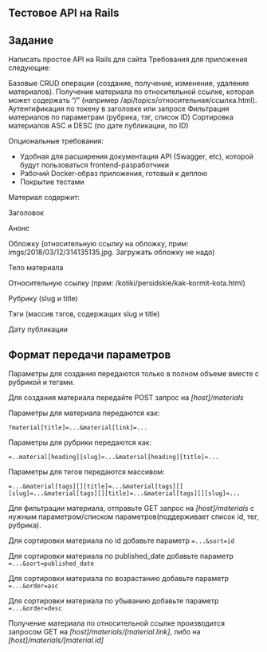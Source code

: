## Тестовое API на Rails

## Задание
Написать простое API на Rails для сайта
Требования для приложения следующие:
 
Базовые CRUD операции (создание, получение, изменение, удаление материалов). Получение материала по относительной ссылке, которая может содержать “/” (например /api/topics/относительная/ссылка.html).
Аутентификация по токену в заголовке или запросе
Фильтрация материалов по параметрам (рубрика, тэг, список ID)
Сортировка материалов ASC и DESC (по дате публикации, по ID)

Опциональные требования:
* Удобная для расширения документация API (Swagger, etc), которой будут пользоваться frontend-разработчики
* Рабочий Docker-образ приложения, готовый к деплою
* Покрытие тестами

 
Материал содержит:
 
Заголовок

Анонс

Обложку (относительную ссылку на обложку, прим: imgs/2018/03/12/314135135.jpg. Загружать обложку не надо)

Тело материала

Относительную ссылку (прим: /kotiki/persidskie/kak-kormit-kota.html)

Рубрику (slug и title)

Тэги (массив тэгов, содержащих slug и title)

Дату публикации

## Формат передачи параметров

Параметры для создания передаются только в полном объеме вместе с рубрикой и тегами.

Для создания материала передайте POST запрос на *[host]/materials*

Параметры для материала передаются как:

 ```?material[title]=...&material[link]=...```

Параметры для рубрики передаются как:
 
 ```=..material[heading][slug]=...&material[heading][title]=...```

Параметры для тегов передаются массивом:

```=...&material[tags][][title]=...&material[tags][][slug]=...&material[tags][][title]=...&material[tags][][slug]=...```

Для фильтрации материала, отправьте GET запрос на *[host]/materials* с нужным параметром/списком параметров(поддерживает список id,
тег, рубрика).

Для сортировки материала по id добавьте параметр
```=...&sort=id```

Для сортировки материала по published_date добавьте параметр 
```=...&sort=published_date```

Для сортировки материала по возрастанию добавьте параметр
```=...&order=asc```

Для сортировки материала по убыванию добавьте параметр
```=...&order=desc```

Получение материала по относительной ссылке производится запросом GET на *[host]/materials/[material.link]*,
либо на *[host]/materials/[material.id]*